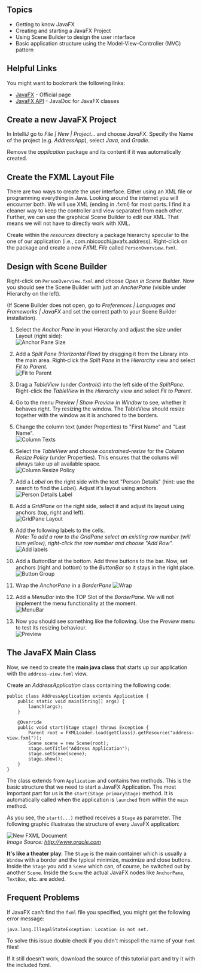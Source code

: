 ## Topics
* Getting to know JavaFX
* Creating and starting a JavaFX Project
* Using Scene Builder to design the user interface
* Basic application structure using the Model-View-Controller (MVC) pattern

## Helpful Links
You might want to bookmark the following links:

* [JavaFX](https://openjfx.io/) - Official page
* [JavaFX API](http://docs.oracle.com/javase/18/javafx/api/) - JavaDoc for JavaFX classes

## Create a new JavaFX Project
In IntelliJ go to *File | New | Project...* and choose *JavaFX*. Specify the Name of the project (e.g. *AddressApp*), select *Java*, and *Gradle*.

Remove the *application* package and its content if it was automatically created.

## Create the FXML Layout File
There are two ways to create the user interface. Either using an XML file or programming everything in Java. Looking around the internet you will encounter both. We will use XML (ending in .fxml) for most parts. I find it a cleaner way to keep the controller and view separated from each other. Further, we can use the graphical Scene Builder to edit our XML. That means we will not have to directly work with XML.

Create within the *resources* directory a package hierarchy specular to the one of our application (i.e., com.nbicocchi.javafx.address). Right-click on the package and create a new *FXML File* called `PersonOverview.fxml`.

## Design with Scene Builder
Right-click on `PersonOverview.fxml` and choose *Open in Scene Builder*. Now you should see the Scene Builder with just an *AncherPane* (visible under Hierarchy on the left).

(If Scene Builder does not open, go to *Preferences | Languages and Frameworks | JavaFX* and set the correct path to your Scene Builder installation).

1. Select the *Anchor Pane* in your Hierarchy and adjust the size under Layout (right side):   
![Anchor Pane Size](images/javafx/anchor-pane-size.png)

1. Add a *Split Pane (Horizontal Flow)* by dragging it from the Library into the main area. Right-click the *Split Pane* in the *Hierarchy* view and select *Fit to Parent*.   
![Fit to Parent](images/javafx/fit-to-parent.png)

1. Drag a *TableView* (under *Controls*) into the left side of the *SplitPane*. Right-click the *TableView* in the *Hierarchy* view and select *Fit to Parent*.

1. Go to the menu *Preview | Show Preview in Window* to see, whether it behaves right. Try resizing the window. The TableView should resize together with the window as it is anchored to the borders.

1. Change the column text (under Properties) to "First Name" and "Last Name".   
![Column Texts](images/javafx/column-texts.png)

1. Select the *TableView* and choose *constrained-resize* for the *Column Resize Policy* (under Properties). This ensures that the colums will always take up all available space.   
![Column Resize Policy](images/javafx/column-resize-policy.png)

1. Add a *Label* on the right side with the text "Person Details" (hint: use the search to find the *Label*). Adjust it's layout using anchors.   
![Person Details Label](images/javafx/person-details-label.png)

1. Add a *GridPane* on the right side, select it and adjust its layout using anchors (top, right and left).    
![GridPane Layout](images/javafx/grid-pane-layout.png)

1. Add the following labels to the cells.   
*Note: To add a row to the GridPane select an existing row number (will turn yellow), right-click the row number and choose "Add Row".*   
![Add labels](images/javafx/add-labels.png)

1. Add a *ButtonBar* at the bottom. Add three buttons to the bar. Now, set anchors (right and bottom) to the *ButtonBar* so it stays in the right place.   
![Button Group](images/javafx/button-group.png)

1. Wrap the *AnchorPane* in a *BorderPane*
![Wrap](images/javafx/wrap-in-borderpane.png)

1. Add a *MenuBar* into the TOP Slot of the *BorderPane*. We will not implement the menu functionality at the moment.   
    ![MenuBar](images/javafx/menu-bar.png)

1. Now you should see something like the following. Use the *Preview* menu to test its resizing behaviour.   
![Preview](images/javafx/scene-builder-preview.png)


## The JavaFX Main Class
Now, we need to create the **main java class** that starts up our application with the `address-view.fxml` view.

Create an *AddressApplication* class containing the following code:

```
public class AddressApplication extends Application {
    public static void main(String[] args) {
        launch(args);
    }

    @Override
    public void start(Stage stage) throws Exception {
        Parent root = FXMLLoader.load(getClass().getResource("address-view.fxml"));
        Scene scene = new Scene(root);
        stage.setTitle("Address Application");
        stage.setScene(scene);
        stage.show();
    }
}

```

The class extends from `Application` and contains two methods. This is the basic structure that we need to start a JavaFX Application. The most important part for us is the `start(Stage primaryStage)` method. It is automatically called when the application is `launched` from within the `main` method.

As you see, the `start(...)` method receives a `Stage` as parameter. The following graphic illustrates the structure of every JavaFX application:

![New FXML Document](images/javafx/javafx-hierarchy.png)   
*Image Source: http://www.oracle.com*

**It's like a theater play**: The `Stage` is the main container which is usually a `Window` with a border and the typical minimize, maximize and close buttons. Inside the `Stage` you add a `Scene` which can, of course, be switched out by another `Scene`. Inside the `Scene` the actual JavaFX nodes like `AnchorPane`, `TextBox`, etc. are added.

## Frequent Problems
If JavaFX can't find the `fxml` file you specified, you might get the following error message: 

`java.lang.IllegalStateException: Location is not set.`

To solve this issue double check if you didn't misspell the name of your `fxml` files!


If it still doesn't work, download the source of this tutorial part and try it with the included fxml.

